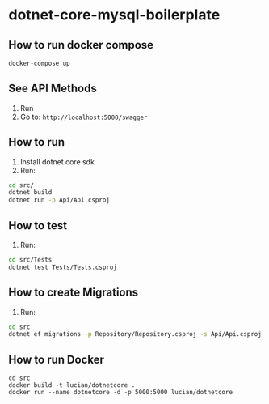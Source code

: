 # dotnet-core-mysql-boilerplate

## How to run docker compose
```sh
docker-compose up
```

## See API Methods
1. Run
2. Go to: ```http://localhost:5000/swagger```

## How to run 
1. Install dotnet core sdk
2. Run:
```sh
cd src/
dotnet build
dotnet run -p Api/Api.csproj
```

## How to test
1. Run:
```sh
cd src/Tests
dotnet test Tests/Tests.csproj
```

## How to create Migrations
1. Run:
```sh
cd src
dotnet ef migrations -p Repository/Repository.csproj -s Api/Api.csproj add <Migration_Name>
```

## How to run Docker

```
cd src
docker build -t lucian/dotnetcore .
docker run --name dotnetcore -d -p 5000:5000 lucian/dotnetcore
```  
